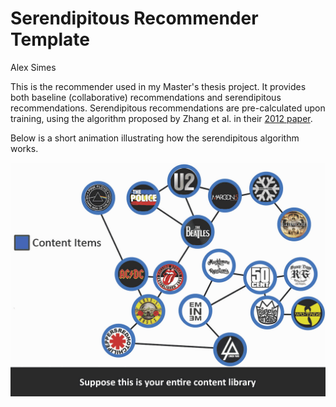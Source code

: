 # Serendipitous Recommender Template
Alex Simes

This is the recommender used in my Master's thesis project. It provides both baseline (collaborative) recommendations and serendipitous recommendations. Serendipitous recommendations are pre-calculated upon training, using the algorithm proposed by Zhang et al. in their [2012 paper](https://www.researchgate.net/publication/221519984_Auralist_Introducing_serendipity_into_music_recommendation).

Below is a short animation illustrating how the serendipitous algorithm works.

![serendipitous algorithm explanation](resources/gifproject.gif)